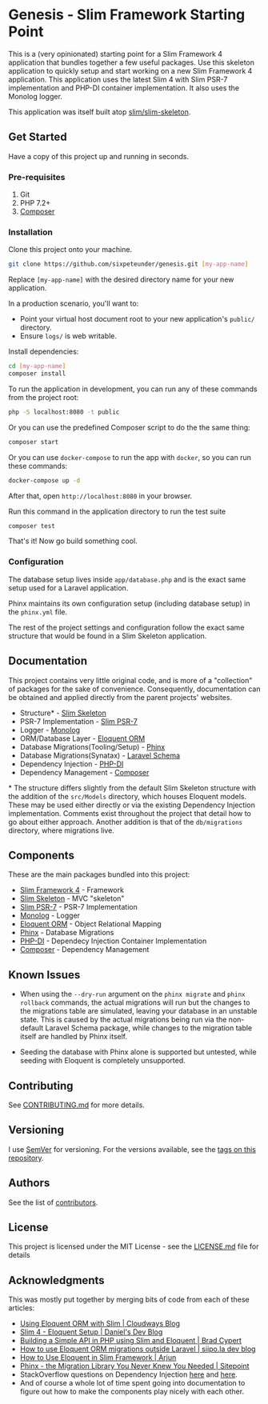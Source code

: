# Genesis - Slim Framework Starting Point

This is a (very opinionated) starting point for a Slim Framework 4 application that bundles together a few useful packages. Use this skeleton application to quickly setup and start working on a new Slim Framework 4 application. This application uses the latest Slim 4 with Slim PSR-7 implementation and PHP-DI container implementation. It also uses the Monolog logger.

This application was itself built atop [slim/slim-skeleton](https://github.com/slim/slim-skeleton).

## Get Started

Have a copy of this project up and running in seconds.

### Pre-requisites

1. Git
2. PHP 7.2+
3. [Composer](https://getcomposer.org)

### Installation

Clone this project onto your machine.

```bash
git clone https://github.com/sixpeteunder/genesis.git [my-app-name]
```

Replace `[my-app-name]` with the desired directory name for your new application. 

In a production scenario, you'll want to:

* Point your virtual host document root to your new application's `public/` directory.
* Ensure `logs/` is web writable.

Install dependencies:
```bash
cd [my-app-name]
composer install 
```

To run the application in development, you can run any of these commands from the project root:

```bash
php -S localhost:8080 -t public
```

Or you can use the predefined Composer script to do the the same thing:
```bash
composer start
```

Or you can use `docker-compose` to run the app with `docker`, so you can run these commands:
```bash
docker-compose up -d
```
After that, open `http://localhost:8080` in your browser.

Run this command in the application directory to run the test suite

```bash
composer test
```

That's it! Now go build something cool.

### Configuration

The database setup lives inside `app/database.php` and is the exact same setup used for a Laravel application.

Phinx maintains its own configuration setup (including database setup) in the `phinx.yml` file.

The rest of the project settings and configuration follow the exact same structure that would be found in a Slim Skeleton application.

## Documentation

This project contains very little original code, and is more of a "collection" of packages for the sake of convenience.
Consequently, documentation can be obtained and applied directly from the parent projects' websites.

* Structure* - [Slim Skeleton](https://github.com/slimphp/Slim-Skeleton/blob/master/README.md)
* PSR-7 Implementation - [Slim PSR-7](https://github.com/slimphp/Slim-Psr7/blob/master/README.md)
* Logger - [Monolog](https://seldaek.github.io/monolog/)
* ORM/Database Layer - [Eloquent ORM](https://laravel.com/docs/7.x/eloquent)
* Database Migrations(Tooling/Setup) - [Phinx](https://phinx.org)
* Database Migrations(Synatax) - [Laravel Schema](https://laravel.com/docs/7.x/migrations)
* Dependency Injection - [PHP-DI](https://php-di.org/)
* Dependency Management - [Composer](https://www.getcomposer.org)

\* The structure differs slightly from the default Slim Skeleton structure with the addition of the `src/Models` directory, which houses Eloquent models. These may be used either directly or via the existing Dependency Injection implementation. Comments exist throughout the project that detail how to go about either approach. Another addition is that of the `db/migrations` directory, where migrations live.

## Components

These are the main packages bundled into this project:

* [Slim Framework 4](https://slimframework.com) - Framework 
* [Slim Skeleton](https://github.com/slimphp/Slim-Skeleton/blob/master/README.md) - MVC "skeleton"
* [Slim PSR-7](https://github.com/slimphp/Slim-Psr7/blob/master/README.md) - PSR-7 Implementation
* [Monolog](https://seldaek.github.io/monolog/) - Logger
* [Eloquent ORM](https://laravel.com/docs/7.x/eloquent) - Object Relational Mapping
* [Phinx](https://phinx.org) - Database Migrations
* [PHP-DI](https://php-di.org/) - Dependecy Injection Container Implementation
* [Composer](https://www.getcomposer.org) - Dependency Management

## Known Issues

* When using the `--dry-run` argument on the ```phinx migrate``` and ```phinx rollback``` commands, the actual migrations will run but the changes to the migrations table are simulated, leaving your database in an unstable state. This is caused by the actual migrations being run via the non-default Laravel Schema package, while changes to the migration table itself are handled by Phinx itself.

* Seeding the database with Phinx alone is supported but untested, while seeding with Eloquent is completely unsupported.

## Contributing

See [CONTRIBUTING.md](CONTRIBUTING.md) for more details.

## Versioning

I use [SemVer](http://semver.org/) for versioning. For the versions available, see the [tags on this repository](https://github.com/sixpeteunder/genesis/tags). 

## Authors

See the list of [contributors](https://github.com/sixpeteunder/genesis/contributors).

## License

This project is licensed under the MIT License - see the [LICENSE.md](LICENSE.md) file for details

## Acknowledgments

This was mostly put together by merging bits of code from each of these articles:

* [Using Eloquent ORM with Slim | Cloudways Blog](https://www.cloudways.com/blog/using-eloquent-orm-with-slim/)
* [Slim 4 - Eloquent Setup | Daniel's Dev Blog](https://odan.github.io/2019/12/03/slim4-eloquent.html)
* [Building a Simple API in PHP using Slim and Eloquent | Brad Cypert](https://www.bradcypert.com/building-a-restful-api-in-php-using-slim-eloquent/)
* [How to use Eloquent ORM migrations outside Laravel | siipo.la dev blog](https://siipo.la/blog/how-to-use-eloquent-orm-migrations-outside-laravel)
* [How to Use Eloquent in Slim Framework | Arjun](https://arjunphp.com/use-eloquent-slim-framework/)
* [Phinx - the Migration Library You Never Knew You Needed | Sitepoint](https://www.sitepoint.com/phinx-the-migration-library-you-never-knew-you-needed/)
* StackOverflow questions on Dependency Injection [here](https://stackoverflow.com/questions/57238368/which-is-the-correct-way-to-use-dependency-container) and [here](https://stackoverflow.com/questions/60223152/slim-4-use-a-container-to-share-db-connection-with-models-and-controllers-witho).
* And of course a whole lot of time spent going into documentation to figure out how to make the components play nicely with each other. 